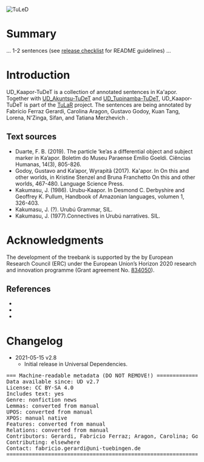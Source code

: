 ![TuLeD](not-to-release/mapNimu2.png)

# Summary

... 1-2 sentences (see [release checklist](http://universaldependencies.org/release_checklist.html#the-readme-file) for README guidelines) ...

# Introduction

UD_Kaapor-TuDeT is a collection of annotated sentences in Ka'apor. Together with [UD_Akuntsu-TuDeT](https://github.com/UniversalDependencies/UD_Akuntsu-TuDeT) and [UD_Tupinamba-TuDeT](https://github.com/UniversalDependencies/UD_Tupinamba-TuDeT), UD_Kaapor-TuDeT is part of the [TuLaR](https://tular.org) project. The sentences are being annotated by Fabrício Ferraz Gerardi, Carolina Aragon, Gustavo Godoy, Kuan Tang, Lorena, N'Zinga, Sifan, and Tatiana Merzhevich .

## Text sources

* Duarte, F. B. (2019). The particle ‘ke’as a differential object and subject marker in Ka’apor. Boletim do Museu Paraense Emílio Goeldi. Ciências Humanas, 14(3), 805-826.
* Godoy, Gustavo and Ka’apor, Wyrapitã  (2017). Ka'apor. In On this and other worlds, in Kristine Stenzel and Bruna Franchetto On this and other worlds, 467-480. Language Science Press. 
* Kakumasu, J. (1986). Urubu-Kaapor. In Desmond C. Derbyshire and Geoffrey K. Pullum, Handbook of Amazonian languages, volumen 1, 326-403.
* Kakumasu, J. (?). Urubú Grammar, SIL.
* Kakumasu, J. (1977).Connectives in Urubú narratives. SIL.



# Acknowledgments

The development of the treebank is supported by the by European Research Council (ERC) under the European Union’s Horizon 2020 research and innovation programme (Grant agreement No. [834050](https://uni-tuebingen.de/fakultaeten/philosophische-fakultaet/fachbereiche/neuphilologie/seminar-fuer-sprachwissenschaft/arbeitsbereiche/allg-sprachwissenschaft/projekte/crosslingference/)).

## References

*

*

*


# Changelog

* 2021-05-15 v2.8
  * Initial release in Universal Dependencies.


<pre>
=== Machine-readable metadata (DO NOT REMOVE!) ================================
Data available since: UD v2.7
License: CC BY-SA 4.0
Includes text: yes
Genre: nonfiction news
Lemmas: converted from manual
UPOS: converted from manual
XPOS: manual native
Features: converted from manual
Relations: converted from manual
Contributors: Gerardi, Fabrício Ferraz; Aragon, Carolina; Godoy, Gustavo
Contributing: elsewhere
Contact: fabricio.gerardi@uni-tuebingen.de
===============================================================================
</pre>
